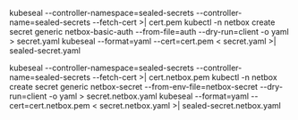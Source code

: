 kubeseal --controller-namespace=sealed-secrets --controller-name=sealed-secrets --fetch-cert >| cert.pem
kubectl -n netbox create secret generic netbox-basic-auth --from-file=auth --dry-run=client -o yaml > secret.yaml
kubeseal --format=yaml --cert=cert.pem < secret.yaml >| sealed-secret.yaml

kubeseal --controller-namespace=sealed-secrets --controller-name=sealed-secrets --fetch-cert >| cert.netbox.pem
kubectl -n netbox create secret generic netbox-secret --from-env-file=netbox-secret --dry-run=client -o yaml > secret.netbox.yaml
kubeseal --format=yaml --cert=cert.netbox.pem < secret.netbox.yaml >| sealed-secret.netbox.yaml
